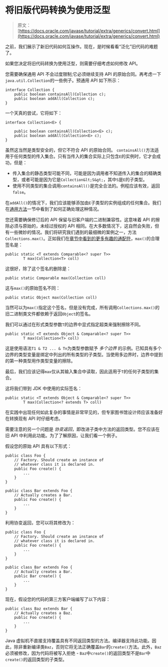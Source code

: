 # 将旧版代码转换为使用泛型

> 原文： [https://docs.oracle.com/javase/tutorial/extra/generics/convert.html](https://docs.oracle.com/javase/tutorial/extra/generics/convert.html)

之前，我们展示了新旧代码如何互操作。现在，是时候看看“泛化”旧代码的难题了。

如果您决定将旧代码转换为使用泛型，则需要仔细考虑如何修改 API。

您需要确保通用 API 不会过度限制;它必须继续支持 API 的原始合同。再考虑一下`java.util.Collection`的一些例子。预通用 API 如下所示：

```
interface Collection {
    public boolean containsAll(Collection c);
    public boolean addAll(Collection c);
}

```

一个天真的尝试，它将如下：

```
interface Collection<E> {

    public boolean containsAll(Collection<E> c);
    public boolean addAll(Collection<E> c);
}

```

虽然这当然是类型安全的，但它不符合 API 的原始合同。 `containsAll()`方法适用于任何类型的传入集合。只有当传入的集合实际上只包含`E`的实例时，它才会成功，但是：

*   传入集合的静态类型可能不同，可能是因为调用者不知道传入的集合的精确类型，或者可能是因为它是`Collection&lt;S&gt;`，其中`S`是`E`的子类型。
*   使用不同类型的集合调用`containsAll()`是完全合法的。例程应该有效，返回`false`。

在`addAll()`的情况下，我们应该能够添加由`E`子类型的实例组成的任何集合。我们在[通用方法](methods.html)一节中看到了如何正确处理这种情况。

您还需要确保修订后的 API 保留与旧客户端的二进制兼容性。这意味着 API 的擦除必须与原始的，未经过授权的 API 相同。在大多数情况下，这自然会失败，但有一些微妙的情况。我们将研究我们遇到的最细微的案例之一，方法`Collections.max()`。正如我们在[章节中看到的更多有趣的通配符](morefun.html)，`max()`的合理签名是：

```
public static <T extends Comparable<? super T>> 
        T max(Collection<T> coll)

```

这很好，除了这个签名的删除是：

```
public static Comparable max(Collection coll)

```

这与`max()`的原始签名不同：

```
public static Object max(Collection coll)

```

当然可以为`max()`指定这个签名，但是没有完成，所有调用`Collections.max()`的旧二进制类文件都依赖于返回`Object`的签名。

我们可以通过在形式类型参数`T`的边界中显式指定超类来强制擦除不同。

```
public static <T extends Object & Comparable<? super T>> 
        T max(Collection<T> coll)

```

这是使用语法`T1 & T2 ... & Tn`为类型参数赋予 _多个边界_ 的示例。已知具有多个边界的类型变量是绑定中列出的所有类型的子类型。当使用多边界时，边界中提到的第一种类型用作类型变量的擦除。

最后，我们应该记得`max`仅从其输入集合中读取，因此适用于`T`的任何子类型的集合。

这将我们带到 JDK 中使用的实际签名：

```
public static <T extends Object & Comparable<? super T>> 
        T max(Collection<? extends T> coll)

```

在实践中出现任何如此复杂的事情是非常罕见的，但专家图书馆设计师应该准备好在转换现有 API 时仔细考虑。

需要注意的另一个问题是 _协变返回_，即改进子类中方法的返回类型。您不应该在旧 API 中利用此功能。为了了解原因，让我们看一个例子。

假设您的原始 API 具有以下形式：

```
public class Foo {
    // Factory. Should create an instance of 
    // whatever class it is declared in.
    public Foo create() {
        ...
    }
}

public class Bar extends Foo {
    // Actually creates a Bar.
    public Foo create() {
        ...
    }
}

```

利用协变返回，您可以将其修改为：

```
public class Foo {
    // Factory. Should create an instance of 
    // whatever class it is declared in.
    public Foo create() {
        ...
    }
}

public class Bar extends Foo {
    // Actually creates a Bar.
    public Bar create() {
        ...
    }
}

```

现在，假设您的代码的第三方客户端编写了以下内容：

```
public class Baz extends Bar {
    // Actually creates a Baz.
    public Foo create() {
        ...
    }
}

```

Java 虚拟机不直接支持覆盖具有不同返回类型的方法。编译器支持此功能。因此，除非重新编译类`Baz`，否则它将无法正确覆盖`Bar`的`create()`方法。此外，`Baz`必须被修改，因为代码将被写入拒绝 - `Baz`中`create()`的返回类型不是`Bar`中`create()`的返回类型的子类型。